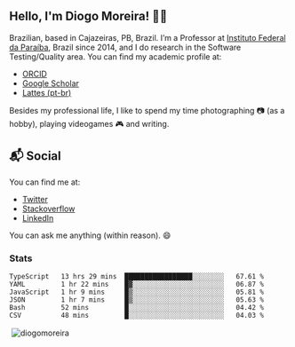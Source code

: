 ## Hello, I'm Diogo Moreira! 👋🏻

Brazilian, based in Cajazeiras, PB, Brazil.
I’m a Professor at [Instituto Federal da Paraíba](https://ifpb.edu.br), Brazil since 2014, and I do research in the Software Testing/Quality area. You can find my academic profile at:

- [ORCID](https://orcid.org/0000-0003-1803-6565)
- [Google Scholar](https://scholar.google.com.br/citations?hl=pt-BR&user=DlSdlvEAAAAJ)
- [Lattes (pt-br)](http://buscatextual.cnpq.br/buscatextual/visualizacv.do?id=K4384159A1)

Besides my professional life, I like to spend my time photographing 📷 (as a hobby), playing videogames 🎮 and writing.

## 📬 Social

You can find me at:

- [Twitter](https://twitter.com/diogodmoreira)
- [Stackoverflow](https://stackoverflow.com/users/1541533/diogo-moreira)
- [LinkedIn](https://linkedin.com/in/diogodmoreira)

You can ask me anything (within reason). 😄

### Stats

<!--START_SECTION:waka-->

```text
TypeScript   13 hrs 29 mins  █████████████████░░░░░░░░   67.61 %
YAML         1 hr 22 mins    █▓░░░░░░░░░░░░░░░░░░░░░░░   06.87 %
JavaScript   1 hr 9 mins     █▒░░░░░░░░░░░░░░░░░░░░░░░   05.81 %
JSON         1 hr 7 mins     █▒░░░░░░░░░░░░░░░░░░░░░░░   05.63 %
Bash         52 mins         █░░░░░░░░░░░░░░░░░░░░░░░░   04.42 %
CSV          48 mins         █░░░░░░░░░░░░░░░░░░░░░░░░   04.03 %
```

<!--END_SECTION:waka-->

<p>&nbsp;<img align="center" src="https://github-readme-stats.vercel.app/api?username=diogomoreira&show_icons=true&theme=dark&locale=en" alt="diogomoreira" /></p>
